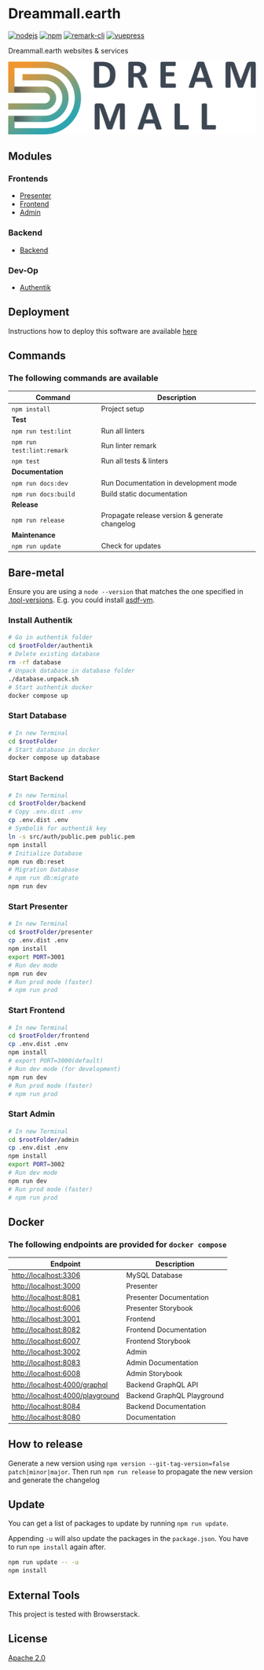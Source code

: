 # Dreammall.earth

[![nodejs][badge-nodejs-img]][badge-nodejs-href]
[![npm][badge-npm-img]][badge-npm-href]
[![remark-cli][badge-remark-cli-img]][badge-remark-cli-href]
[![vuepress][badge-vuepress-img]][badge-vuepress-href]

Dreammall.earth websites & services

![](presenter/src/assets/dreammall-logo.svg)

## Modules

### Frontends

- [Presenter](presenter/README.md)
- [Frontend](frontend/README.md)
- [Admin](admin/README.md)

### Backend

- [Backend](backend/README.md)

### Dev-Op

- [Authentik](authentik/README.md)

## Deployment

Instructions how to deploy this software are available [here](deployment/README.md)

## Commands

### The following commands are available

| Command                    | Description                                    |
| -------------------------- | ---------------------------------------------- |
| `npm install`              | Project setup                                  |
| **Test**                   |                                                |
| `npm run test:lint`        | Run all linters                                |
| `npm run test:lint:remark` | Run linter remark                              |
| `npm test`                 | Run all tests & linters                        |
| **Documentation**          |                                                |
| `npm run docs:dev`         | Run Documentation in development mode          |
| `npm run docs:build`       | Build static documentation                     |
| **Release**                |                                                |
| `npm run release`          | Propagate release version & generate changelog |
| **Maintenance**            |                                                |
| `npm run update`           | Check for updates                              |

## Bare-metal

Ensure you are using a `node --version` that matches the one specified in [.tool-versions](.tool-versions).
E.g. you could install [asdf-vm](https://asdf-vm.com/guide/getting-started.html).

### Install Authentik

```bash
# Go in authentik folder
cd $rootFolder/authentik
# Delete existing database
rm -rf database
# Unpack database in database folder
./database.unpack.sh
# Start authentik docker
docker compose up
```

### Start Database

```bash
# In new Terminal
cd $rootFolder
# Start database in docker
docker compose up database
```

### Start Backend

```bash
# In new Terminal
cd $rootFolder/backend
# Copy .env.dist .env
cp .env.dist .env
# Symbolik for authentik key
ln -s src/auth/public.pem public.pem
npm install
# Initialize Database
npm run db:reset
# Migration Database
# npm run db:migrate
npm run dev
```

### Start Presenter

```bash
# In new Terminal
cd $rootFolder/presenter
cp .env.dist .env
npm install
export PORT=3001
# Run dev mode
npm run dev
# Run prod mode (faster)
# npm run prod
```

### Start Frontend

```bash
# In new Terminal
cd $rootFolder/frontend
cp .env.dist .env
npm install
# export PORT=3000(default)
# Run dev mode (for development)
npm run dev
# Run prod mode (faster)
# npm run prod
```

### Start Admin

```bash
# In new Terminal
cd $rootFolder/admin
cp .env.dist .env
npm install
export PORT=3002
# Run dev mode
npm run dev
# Run prod mode (faster)
# npm run prod
```

## Docker

### The following endpoints are provided for `docker compose`

| Endpoint                                                             | Description                |
| -------------------------------------------------------------------- | -------------------------- |
| [http://localhost:3306](http://localhost:3306)                       | MySQL Database             |
| [http://localhost:3000](http://localhost:3001)                       | Presenter                  |
| [http://localhost:8081](http://localhost:8081)                       | Presenter Documentation    |
| [http://localhost:6006](http://localhost:6006)                       | Presenter Storybook        |
| [http://localhost:3001](http://localhost:3000)                       | Frontend                   |
| [http://localhost:8082](http://localhost:8082)                       | Frontend Documentation     |
| [http://localhost:6007](http://localhost:6007)                       | Frontend Storybook         |
| [http://localhost:3002](http://localhost:3002)                       | Admin                      |
| [http://localhost:8083](http://localhost:8083)                       | Admin Documentation        |
| [http://localhost:6008](http://localhost:6008)                       | Admin Storybook            |
| [http://localhost:4000/graphql](http://localhost:4000/graphql)       | Backend GraphQL API        |
| [http://localhost:4000/playground](http://localhost:4000/playground) | Backend GraphQL Playground |
| [http://localhost:8084](http://localhost:8084)                       | Backend Documentation      |
| [http://localhost:8080](http://localhost:8080)                       | Documentation              |

## How to release

Generate a new version using `npm version --git-tag-version=false patch|minor|major`.
Then run `npm run release` to propagate the new version and generate the changelog

## Update

You can get a list of packages to update by running `npm run update`.

Appending `-u` will also update the packages in the `package.json`. You have to run `npm install` again after.

```bash
npm run update -- -u
npm install
```

## External Tools

This project is tested with Browserstack.

## License

[Apache 2.0](./LICENSE)

<!-- Badges -->
[badge-nodejs-img]: https://img.shields.io/badge/nodejs-%3E%3D20.5.0-blue
[badge-nodejs-href]:  https://nodejs.org/

[badge-npm-img]: https://img.shields.io/badge/npm-latest-blue
[badge-npm-href]: https://www.npmjs.com/package/npm

[badge-remark-cli-img]: https://img.shields.io/badge/dynamic/json?url=https%3A%2F%2Fraw.githubusercontent.com%2Fdreammall-earth%2Fdreammall.earth%2Fmaster%2Fpackage.json&query=devDependencies%5B%27remark-cli%27%5D&label=remark-cli&color=yellow
[badge-remark-cli-href]: https://remark.js.org/

[badge-vuepress-img]: https://img.shields.io/badge/dynamic/json?url=https%3A%2F%2Fraw.githubusercontent.com%2Fdreammall-earth%2Fdreammall.earth%2Fmaster%2Fpackage.json&query=devDependencies.vuepress&label=vuepress&color=orange
[badge-vuepress-href]: https://vuepress.vuejs.org/
